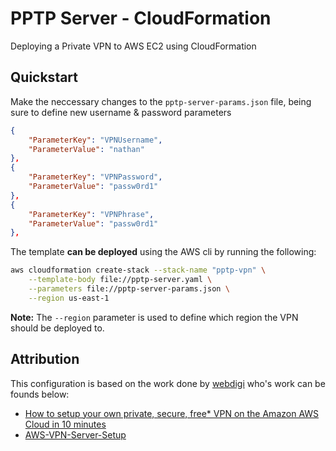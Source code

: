 # PPTP Server - CloudFormation

Deploying a Private VPN to AWS EC2 using CloudFormation

## Quickstart

Make the neccessary changes to the `pptp-server-params.json` file, being sure to define new username & password parameters

```json
{
    "ParameterKey": "VPNUsername",
    "ParameterValue": "nathan"
},
{
    "ParameterKey": "VPNPassword",
    "ParameterValue": "passw0rd1"
},
{
    "ParameterKey": "VPNPhrase",
    "ParameterValue": "passw0rd1"
},
```

The template **can be deployed** using the AWS cli by running the following:

```bash
aws cloudformation create-stack --stack-name "pptp-vpn" \
    --template-body file://pptp-server.yaml \
    --parameters file://pptp-server-params.json \
    --region us-east-1
```

**Note:** The `--region` parameter is used to define which region the VPN should be deployed to.

## Attribution

This configuration is based on the work done by [webdigi](https://github.com/webdigi) who's work can be founds below:

- [How to setup your own private, secure, free* VPN on the Amazon AWS Cloud in 10 minutes](https://www.webdigi.co.uk/blog/2015/how-to-setup-your-own-private-secure-free-vpn-on-the-amazon-aws-cloud-in-10-minutes/)
- [AWS-VPN-Server-Setup](https://github.com/webdigi/AWS-VPN-Server-Setup)
